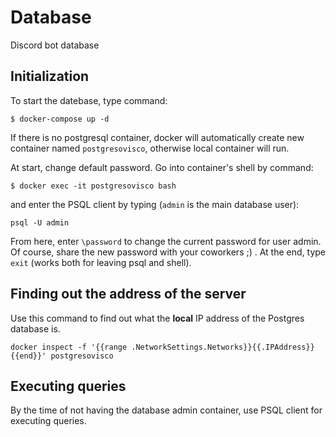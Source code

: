 # Database
Discord bot database

## Initialization
To start the datebase, type command:
```
$ docker-compose up -d
```
If there is no postgresql container, docker will automatically create new
container named `postgresovisco`, otherwise local container will run.

At start, change default password. Go into container's shell by command:
```
$ docker exec -it postgresovisco bash
```
and enter the PSQL client by typing (`admin` is the main database user):
```
psql -U admin
```
From here, enter `\password` to change the current password for user admin. Of
course, share the new password with your coworkers ;) . At the end, type `exit`
(works both for leaving psql and shell).

## Finding out the address of the server

Use this command to find out what the **local** IP address of the Postgres database
is.

```
docker inspect -f '{{range .NetworkSettings.Networks}}{{.IPAddress}}{{end}}' postgresovisco
```

## Executing queries
By the time of not having the database admin container, use PSQL client for
executing queries.
